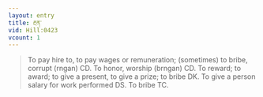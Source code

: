```yaml
---
layout: entry
title: རྔན་
vid: Hill:0423
vcount: 1
---
```

> To pay hire to, to pay wages or remuneration; (sometimes) to bribe, corrupt (rngan) CD\. To honor, worship (brngan) CD\. To reward; to award; to give a present, to give a prize; to bribe DK\. To give a person salary for work performed DS\. To bribe TC\.


